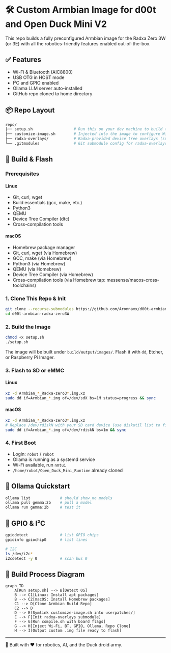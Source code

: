 # 🛠️ Custom Armbian Image for d00t and Open Duck Mini V2

This repo builds a fully preconfigured Armbian image for the Radxa Zero 3W (or 3E) with all the robotics-friendly features enabled out-of-the-box.

## ✅ Features
- Wi-Fi & Bluetooth (AIC8800)
- USB OTG in HOST mode
- I²C and GPIO enabled
- Ollama LLM server auto-installed
- GitHub repo cloned to home directory

## 📦 Repo Layout
```bash
repo/
├── setup.sh                  # Run this on your dev machine to build the image
├── customize-image.sh        # Injected into the image to configure Wi-Fi, BT, GPIO, etc.
├── radxa-overlays/           # Radxa-provided device tree overlays (submodule)
└── .gitmodules               # Git submodule config for radxa-overlays
```

## 🚀 Build & Flash

### Prerequisites

#### Linux
- Git, curl, wget
- Build essentials (gcc, make, etc.)
- Python3
- QEMU
- Device Tree Compiler (dtc)
- Cross-compilation tools

#### macOS
- Homebrew package manager
- Git, curl, wget (via Homebrew)
- GCC, make (via Homebrew)
- Python3 (via Homebrew)
- QEMU (via Homebrew)
- Device Tree Compiler (via Homebrew)
- Cross-compilation tools (via Homebrew tap: messense/macos-cross-toolchains)

### 1. Clone This Repo & Init
```bash
git clone --recurse-submodules https://github.com/Aronnaxx/d00t-armbian-radxa-zero3W.git 
cd d00t-armbian-radxa-zero3W
```

### 2. Build the Image
```bash
chmod +x setup.sh
./setup.sh
```
The image will be built under `build/output/images/`. Flash it with `dd`, Etcher, or Raspberry Pi Imager.

### 3. Flash to SD or eMMC

#### Linux
```bash
xz -d Armbian_*_Radxa-zero3*.img.xz
sudo dd if=Armbian_*.img of=/dev/sdX bs=1M status=progress && sync
```

#### macOS
```bash
xz -d Armbian_*_Radxa-zero3*.img.xz
# Replace /dev/rdiskN with your SD card device (use diskutil list to find it)
sudo dd if=Armbian_*.img of=/dev/rdiskN bs=1m && sync
```

### 4. First Boot
- Login: `robot` / `robot`
- Ollama is running as a systemd service
- Wi-Fi available, run `nmtui`
- `/home/robot/Open_Duck_Mini_Runtime` already cloned

## 🧠 Ollama Quickstart
```bash
ollama list             # should show no models
ollama pull gemma:2b    # pull a model
ollama run gemma:2b     # test it
```

## 🧮 GPIO & I²C
```bash
gpiodetect              # list GPIO chips
gpioinfo gpiochip0      # list lines

# I2C
ls /dev/i2c*
i2cdetect -y 0          # scan bus 0
```

## 🧭 Build Process Diagram
```mermaid
graph TD
    A[Run setup.sh] --> B[Detect OS]
    B --> C1[Linux: Install apt packages]
    B --> C2[macOS: Install Homebrew packages]
    C1 --> D[Clone Armbian Build Repo]
    C2 --> D
    D --> E[Symlink customize-image.sh into userpatches/]
    E --> F[Init radxa-overlays submodule]
    F --> G[Run compile.sh with board flags]
    G --> H[Inject Wi-Fi, BT, GPIO, Ollama, Repo Clone]
    H --> I[Output custom .img file ready to flash]
```

---

🧪 Built with ♥ for robotics, AI, and the Duck droid army.

